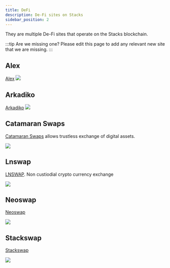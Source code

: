 ```yaml
---
title: DeFi
description: De-Fi sites on Stacks
sidebar_position: 2
---
```


They are multiple De-Fi sites that operate on the Stacks blockchain.

:::tip Are we missing one?
Please edit this page to add any relevant new site that we are missing.
:::

## Alex

[Alex](https://app.alexlab.co)
![](/img/sh_alex.png)

## Arkadiko

[Arkadiko](https://arkadiko.finance/)
![](/img/sh_arkadiko.png)

## Catamaran Swaps

[Catamaran Swaps](https://www.catamaranswaps.org/) allows trustless exchange of digital assets.

![](/img/sh_catamaran.png)

## Lnswap

[LNSWAP](https://www.lnswap.org). Non custiodial crypto currency exchange

![](/img/sh_lnswap.png)

## Neoswap

[Neoswap](https://neoswap.party)

![](/img/sh_neoswap.png)

## Stackswap

[Stackswap](https://app.stackswap.org/v2)

![](/img/sh_stackswap.png)

